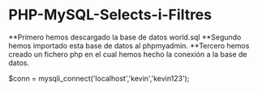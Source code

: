 # PHP-MySQL-Selects-i-Filtres

**Primero hemos descargado la base de datos world.sql
**Segundo hemos importado esta base de datos al phpmyadmin.
**Tercero hemos creado un fichero php en el cual hemos hecho la conexión a la base de datos.

$conn = mysqli_connect('localhost','kevin','kevin123');
